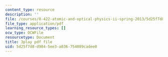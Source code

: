 ```yaml
---
content_type: resource
description: ''
file: /courses/8-422-atomic-and-optical-physics-ii-spring-2013/5d25f7d8d9845ee3a036754089cadee0_q5iBqycJuqU.pdf
file_type: application/pdf
learning_resource_types: []
ocw_type: OCWFile
resourcetype: Document
title: 3play pdf file
uid: 5d25f7d8-d984-5ee3-a036-754089cadee0
---
```


